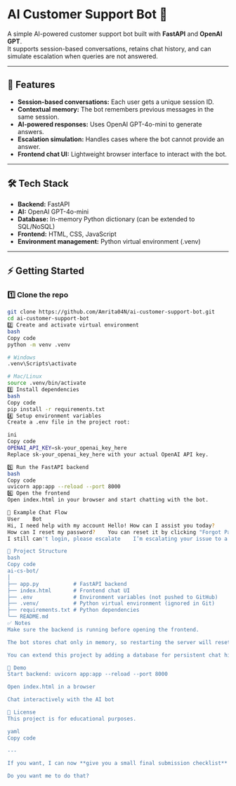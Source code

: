 # AI Customer Support Bot 🤖

A simple AI-powered customer support bot built with **FastAPI** and **OpenAI GPT**.  
It supports session-based conversations, retains chat history, and can simulate escalation when queries are not answered.

---

## 🚀 Features

- **Session-based conversations:** Each user gets a unique session ID.
- **Contextual memory:** The bot remembers previous messages in the same session.
- **AI-powered responses:** Uses OpenAI GPT-4o-mini to generate answers.
- **Escalation simulation:** Handles cases where the bot cannot provide an answer.
- **Frontend chat UI:** Lightweight browser interface to interact with the bot.

---

## 🛠 Tech Stack

- **Backend:** FastAPI  
- **AI:** OpenAI GPT-4o-mini  
- **Database:** In-memory Python dictionary (can be extended to SQL/NoSQL)  
- **Frontend:** HTML, CSS, JavaScript  
- **Environment management:** Python virtual environment (.venv)  

---

## ⚡ Getting Started

### 1️⃣ Clone the repo

```bash
git clone https://github.com/Amrita04N/ai-customer-support-bot.git
cd ai-customer-support-bot
2️⃣ Create and activate virtual environment
bash
Copy code
python -m venv .venv

# Windows
.venv\Scripts\activate

# Mac/Linux
source .venv/bin/activate
3️⃣ Install dependencies
bash
Copy code
pip install -r requirements.txt
4️⃣ Setup environment variables
Create a .env file in the project root:

ini
Copy code
OPENAI_API_KEY=sk-your_openai_key_here
Replace sk-your_openai_key_here with your actual OpenAI API key.

5️⃣ Run the FastAPI backend
bash
Copy code
uvicorn app:app --reload --port 8000
6️⃣ Open the frontend
Open index.html in your browser and start chatting with the bot.

💬 Example Chat Flow
User	Bot
Hi, I need help with my account	Hello! How can I assist you today?
How can I reset my password?	You can reset it by clicking "Forgot Password" on the login page.
I still can't login, please escalate	I’m escalating your issue to a human agent.

📂 Project Structure
bash
Copy code
ai-cs-bot/
│
├── app.py           # FastAPI backend
├── index.html       # Frontend chat UI
├── .env             # Environment variables (not pushed to GitHub)
├── .venv/           # Python virtual environment (ignored in Git)
├── requirements.txt # Python dependencies
└── README.md
✅ Notes
Make sure the backend is running before opening the frontend.

The bot stores chat only in memory, so restarting the server will reset all sessions.

You can extend this project by adding a database for persistent chat history or user authentication.

🎥 Demo
Start backend: uvicorn app:app --reload --port 8000

Open index.html in a browser

Chat interactively with the AI bot

📝 License
This project is for educational purposes.

yaml
Copy code

---

If you want, I can now **give you a small final submission checklist** to make sure your demo and GitHub repo look perfect for evaluation.  

Do you want me to do that?
